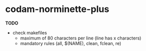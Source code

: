 # codam-norminette-plus

**TODO**
- check makefiles
  - maximum of 80 characters per line (line has x characters)
  - mandatory rules (all, $(NAME), clean, fclean, re)
